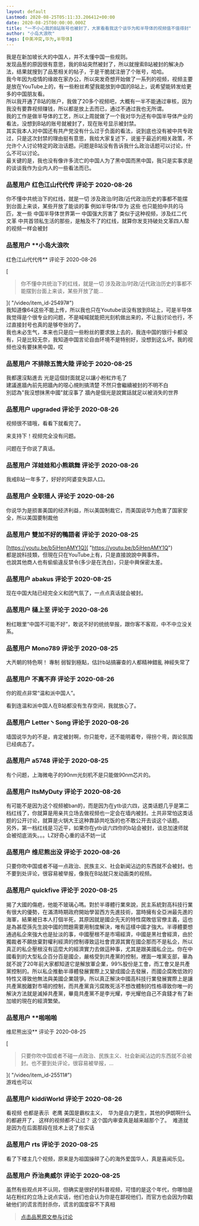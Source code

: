 ```yaml
---
layout: default
Lastmod: 2020-08-25T05:11:33.206412+00:00
date: 2020-08-25T00:00:00.000Z
title: "一不小心我的B站账号也被封了，大家看看我这个谈华为和半导体的视频值不值得封"
author: "小岛大浪吹"
tags: [中美冲突,华为,半导体]
---
```


我是在新加坡长大的中国人，并不太懂中国一些规则。  
发现品葱的原因很有意思，我的B站突然被封了，所以就搜索B站被封的解决办法，结果就搜到了品葱相关的帖子，于是干脆就注册了个账号，哈哈。  
我今年因为疫情的缘故在家办公，所以突发奇想开始做了一系列的视频，视频主要是放在YouTube上的，有一些粉丝希望我能放到中国的B站上，说希望能转发给更多的中国朋友看。  
所以我开通了B站的账户，我做了20多个视频吧，大概有一半不能通过审核，因为我没有要靠视频赚钱，所以都是放上去而已，通过不通过我也无所谓。  
我的工作是做半导体的工艺，所以上周就做了一个我对华为还有中国半导体产业的看法，没想到B站的账号就被封了，现在账号显示被封禁。  
其实我本人对中国还有共产党没有什么过于负面的看法，说到底也没有被中共专政过，只是这次封禁的理由挺有意思，我给大家复述下，说鉴于最近的相关政策，不允许个人讨论特定的政治话题。问题是B站没有告诉我什么政治话题可以讨论，什么不可以讨论。  
最关键的是，我也没有像许多流亡的中国人为了黑中国而黑中国，我只是实事求是的谈谈我作为业内人的一些看法而已。

            
### 品葱用户 **红色江山代代传** 评论于 2020-08-26
        
你不懂中共统治下的红线，就是一切 涉及政治/时政/近代政治历史的事都不能摆到台面上来谈，某些开放了能谈的事 例如半导体/华为 这些 也只能拍中共的马匹，发一些 中国半导体世界第一 中国强大厉害了 类似于这种视频，涉及红二代 文革 中共首领私生活的那些，是触及不了的红线，就算你发支持破处文革四人帮的视频一样会被封
        


            
### 品葱用户 **小岛大浪吹 
红色江山代代传** 评论于 2020-08-26
        
[

> 你不懂中共统治下的红线，就是一切 涉及政治/时政/近代政治历史的事都不能摆到台面上来谈，某些开放了能...

]( "/video/item_id-25497#")  
我知道像64这些不能上传，所以我也只在Youtube谈没有放到B站上，可是半导体我觉得是个很专业的问题，不是喊喊就能把光刻机做出来的，不让我讨论也行，不过直接封号也真的是够夸张的了。  
我也未必生气，本来也只是应一些粉丝的要求放上去的，我连中国的银行卡都没有，只是比较无奈，我知道中国言论自由环境不是特别好，没想到这么坏。我的视频也没有要抹黑中国，哎
        


            
### 品葱用户 **不排除五筒大陸** 评论于 2020-08-25
        
我都還沒點進去 光是這個封面就足以讓小粉紅炸毛了  
建議進牆內前先把牆內的噁心規則搞清楚 不然只會繼續被封的不明不白  
別認為"我沒想抹黑中國"就沒事了 牆內是個光是說實話就足以被消失的世界
        


            
### 品葱用户 **upgraded** 评论于 2020-08-26
        
视频很不错哦，看看下就看完了。  
  
来支持下！视频完全没有问题。  
  
问题在于你说了真话。
        


            
### 品葱用户 **洋娃娃和小熊跳舞** 评论于 2020-08-26
        
我戒B站一年多了，好好的阿婆变失踪人口。
        


            
### 品葱用户 **全职猎人** 评论于 2020-08-26
        
你说华为是损害美国的经济利益，所以美国制裁它，而美国说华为危害了国家安全，所以美国要制裁他
        


            
### 品葱用户 **雙加不好的鴨語者** 评论于 2020-08-25
        
[https://youtu.be/b5iHenAMY1Q]( "https://youtu.be/b5iHenAMY1Q")  
都是說科技類，但現在只在YouTube上有，只是直接說說中興事件。  
也說其他商人也有偷偷違反禁令(多少是在洗白)，只是中興保密太差。
        


            
### 品葱用户 **abakus** 评论于 2020-08-25
        
现在中国大陆已经完全义和团气氛了，一点点真话就会被封。
        


            
### 品葱用户 **樋上至** 评论于 2020-08-26
        
粉红眼里“中国不可能不好”，敢说不好的统统举报，跟你客不客观，中不中立没关系。
        


            
### 品葱用户 **Mono789** 评论于 2020-08-25
        
大兲朝的特色啊！ 專制 弱智到極點，估計b站搞審查的人都精神錯亂 神經失常了
        


            
### 品葱用户 **不离不弃** 评论于 2020-08-26
        
你的观点非常“温和派中国人”。  
  
看到连温和派中国人在B站都没有生存空间，我就放心了。
        


            
### 品葱用户 **Letter丶Song** 评论于 2020-08-26
        
墙国说华为的不是，肯定被封啊，你只能夸，还不能明着夸，得拐个弯，舆论氛围已经病态了。
        


            
### 品葱用户 **a5748** 评论于 2020-08-25
        
有个问题，上海微电子的90nm光刻机不是只能做90nm芯片的。
        


            
### 品葱用户 **ItsMyDuty** 评论于 2020-08-26
        
有可能不是因为这个视频被ban的，而是因为在ytb谈六四，这类话题几乎是第二档红线了，你就算是用亲共立场去做视频也一定会在墙内被封。土共非常怕这类话题的公开讨论，就算是火锅大王这种靠舔共吃饭的也不敢公开去谈这个话题。  
另外，第一档红线是习近平，如果你在ytb谈六四你的b站会被封，谈总加速师就会被彻底消失。。。LZ好奇心重的话不妨一试
        


            
### 品葱用户 **维尼熊出没** 评论于 2020-08-26
        
只要你吹中国或者不碰一点政治、民族主义、社会新闻沾边的东西就不会被封。也不要到处评论，很容易被举报，像我在B站就只发动画类的视频。
        


            
### 品葱用户 **quickfive** 评论于 2020-08-25
        
揭了大國的傷疤，他能不玻璃心嗎。對於半導體行業來說，民主系統對高科技行業有很大的優勢，在滿清時期政府開始學習西方先進技術，當時擁有全亞洲最先進的海軍，結果被日本人打個半死，其原因就是國企先天的特性腐敗低官僚主義，這也是為甚麼孫先生說中國的問題需要用制度解決，唯有這樣中國才強大。半導體要想通過私企來強大也是扯淡的事，中國壓根不是市場經濟，中國是黑社會經濟，由於獨裁者不願放棄對權利經濟的控制導致這社會資源其實在國企那而不是私企，所以真正的私企壓根沒有這麼大的經濟實力去做這种事，尤其是跟美國私企比。你在中國看到的大型私企百分百是國企，嚴格受到共產黨的控制，裡面一堆黨支部，華為就不說了20年前大家都知道它是解放軍企業，99%股份是工會，而工會又是共產黨控制的。所以私企推動半導體發展實際上又變成國企去發展，而國企腐敗低效的特性又導致他無法與美國企業競爭。所以真正解決中國高科技行業發展實際上是讓共產黨脫離對市場的控制，而共產黨貪污腐敗死活不想改體制的性格導致你唯一的解決方法就是滅掉共產黨，畢竟共產黨不是李光耀，李光耀他自己不貪錢才有了新加坡的現在的經濟繁榮。
        


            
### 品葱用户 **啪啪啪 
维尼熊出没** 评论于 2020-08-25
        
[

> 只要你吹中国或者不碰一点政治、民族主义、社会新闻沾边的东西就不会被封。也不要到处评论，很容易被举报，...

]( "/video/item_id-25511#")  
游戏也可以
        


            
### 品葱用户 **kiddiWorld** 评论于 2020-08-26
        
看视频 也都是表示  老鹰 美国是霸权主义，  华为是自力更生，其他的伊朗啊什么的都避开了， 这样的视频都不让过？ 这个国内审查真是越来越那个了。  难道就是因为在后面那段在技术上说了些实话
        


            
### 品葱用户 **rts** 评论于 2020-08-25
        
看了下楼主几个视频，原来是为祖国操碎了心的海外爱国华人，真是喜闻乐见。
        


            
### 品葱用户 **乔治奥威尔** 评论于 2020-08-25
        
虽然有些观点并不认同，但确实是很好的科普视频，可惜的是这个年代，你哪怕是站在粉红的立场上说点实话，他们也会认为你是在鄙视他们，而官方也会因为你戳破他们的谎言而封杀你，谎言的国度容不下真相
        






> [点击品葱原文参与讨论](https://pincong.rocks/video/2901)

